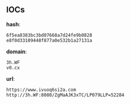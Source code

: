 
## IOCs

__hash__:

```text
6f5ea8383bc3bd07668a7d24fe9b0828
e8f0d33109448f877a0e532b1a27131a
```
__domain__:

```text
3h.WF
v0.cx
```
__url__:

```text
https://www.ivuoq6si2a.com
http://3h.WF:8080/ZgMaAJK3xTC/LP079LLP=52284
```